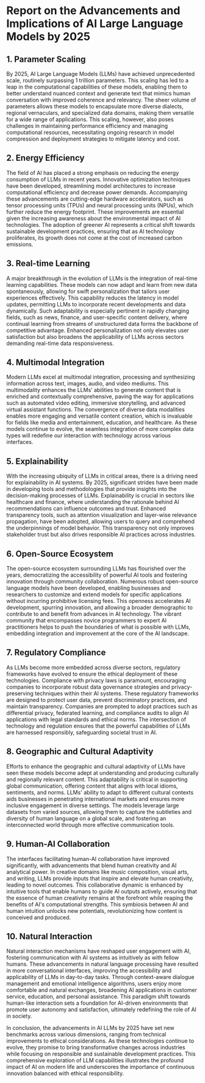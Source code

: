 # Report on the Advancements and Implications of AI Large Language Models by 2025

## 1. Parameter Scaling

By 2025, AI Large Language Models (LLMs) have achieved unprecedented scale, routinely surpassing 1 trillion parameters. This scaling has led to a leap in the computational capabilities of these models, enabling them to better understand nuanced context and generate text that mimics human conversation with improved coherence and relevancy. The sheer volume of parameters allows these models to encapsulate more diverse dialects, regional vernaculars, and specialized data domains, making them versatile for a wide range of applications. This scaling, however, also poses challenges in maintaining performance efficiency and managing computational resources, necessitating ongoing research in model compression and deployment strategies to mitigate latency and cost.

## 2. Energy Efficiency

The field of AI has placed a strong emphasis on reducing the energy consumption of LLMs in recent years. Innovative optimization techniques have been developed, streamlining model architectures to increase computational efficiency and decrease power demands. Accompanying these advancements are cutting-edge hardware accelerators, such as tensor processing units (TPUs) and neural processing units (NPUs), which further reduce the energy footprint. These improvements are essential given the increasing awareness about the environmental impact of AI technologies. The adoption of greener AI represents a critical shift towards sustainable development practices, ensuring that as AI technology proliferates, its growth does not come at the cost of increased carbon emissions.

## 3. Real-time Learning

A major breakthrough in the evolution of LLMs is the integration of real-time learning capabilities. These models can now adapt and learn from new data spontaneously, allowing for swift personalization that tailors user experiences effectively. This capability reduces the latency in model updates, permitting LLMs to incorporate recent developments and data dynamically. Such adaptability is especially pertinent in rapidly changing fields, such as news, finance, and user-specific content delivery, where continual learning from streams of unstructured data forms the backbone of competitive advantage. Enhanced personalization not only elevates user satisfaction but also broadens the applicability of LLMs across sectors demanding real-time data responsiveness.

## 4. Multimodal Integration

Modern LLMs excel at multimodal integration, processing and synthesizing information across text, images, audio, and video mediums. This multimodality enhances the LLMs’ abilities to generate content that is enriched and contextually comprehensive, paving the way for applications such as automated video editing, immersive storytelling, and advanced virtual assistant functions. The convergence of diverse data modalities enables more engaging and versatile content creation, which is invaluable for fields like media and entertainment, education, and healthcare. As these models continue to evolve, the seamless integration of more complex data types will redefine our interaction with technology across various interfaces.

## 5. Explainability

With the increasing ubiquity of LLMs in critical areas, there is a driving need for explainability in AI systems. By 2025, significant strides have been made in developing tools and methodologies that provide insights into the decision-making processes of LLMs. Explainability is crucial in sectors like healthcare and finance, where understanding the rationale behind AI recommendations can influence outcomes and trust. Enhanced transparency tools, such as attention visualization and layer-wise relevance propagation, have been adopted, allowing users to query and comprehend the underpinnings of model behavior. This transparency not only improves stakeholder trust but also drives responsible AI practices across industries.

## 6. Open-Source Ecosystem

The open-source ecosystem surrounding LLMs has flourished over the years, democratizing the accessibility of powerful AI tools and fostering innovation through community collaboration. Numerous robust open-source language models have been developed, enabling businesses and researchers to customize and extend models for specific applications without incurring prohibitive licensing fees. This openness accelerates AI development, spurring innovation, and allowing a broader demographic to contribute to and benefit from advances in AI technology. The vibrant community that encompasses novice programmers to expert AI practitioners helps to push the boundaries of what is possible with LLMs, embedding integration and improvement at the core of the AI landscape.

## 7. Regulatory Compliance

As LLMs become more embedded across diverse sectors, regulatory frameworks have evolved to ensure the ethical deployment of these technologies. Compliance with privacy laws is paramount, encouraging companies to incorporate robust data governance strategies and privacy-preserving techniques within their AI systems. These regulatory frameworks are designed to protect user data, prevent discriminatory practices, and maintain transparency. Companies are prompted to adopt practices such as differential privacy, federated learning, and compliance audits to align AI applications with legal standards and ethical norms. The intersection of technology and regulation ensures that the powerful capabilities of LLMs are harnessed responsibly, safeguarding societal trust in AI.

## 8. Geographic and Cultural Adaptivity

Efforts to enhance the geographic and cultural adaptivity of LLMs have seen these models become adept at understanding and producing culturally and regionally relevant content. This adaptability is critical in supporting global communication, offering content that aligns with local idioms, sentiments, and norms. LLMs' ability to adapt to different cultural contexts aids businesses in penetrating international markets and ensures more inclusive engagement in diverse settings. The models leverage large datasets from varied sources, allowing them to capture the subtleties and diversity of human language on a global scale, and fostering an interconnected world through more effective communication tools.

## 9. Human-AI Collaboration

The interfaces facilitating human-AI collaboration have improved significantly, with advancements that blend human creativity and AI analytical power. In creative domains like music composition, visual arts, and writing, LLMs provide inputs that inspire and elevate human creativity, leading to novel outcomes. This collaborative dynamic is enhanced by intuitive tools that enable humans to guide AI outputs actively, ensuring that the essence of human creativity remains at the forefront while reaping the benefits of AI's computational strengths. This symbiosis between AI and human intuition unlocks new potentials, revolutionizing how content is conceived and produced.

## 10. Natural Interaction

Natural interaction mechanisms have reshaped user engagement with AI, fostering communication with AI systems as intuitively as with fellow humans. These advancements in natural language processing have resulted in more conversational interfaces, improving the accessibility and applicability of LLMs in day-to-day tasks. Through context-aware dialogue management and emotional intelligence algorithms, users enjoy more comfortable and natural exchanges, broadening AI applications in customer service, education, and personal assistance. This paradigm shift towards human-like interaction sets a foundation for AI-driven environments that promote user autonomy and satisfaction, ultimately redefining the role of AI in society.

In conclusion, the advancements in AI LLMs by 2025 have set new benchmarks across various dimensions, ranging from technical improvements to ethical considerations. As these technologies continue to evolve, they promise to bring transformative changes across industries while focusing on responsible and sustainable development practices. This comprehensive exploration of LLM capabilities illustrates the profound impact of AI on modern life and underscores the importance of continuous innovation balanced with ethical responsibility.